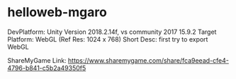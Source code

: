# helloweb-mgaro

DevPlatform: Unity Version 2018.2.14f, vs community 2017 15.9.2
Target Platform: WebGL (Ref Res: 1024 x 768) Short Desc: first try to export WebGL 

ShareMyGame Link: https://www.sharemygame.com/share/fca9eead-cfe4-4796-b841-c5b2a49350f5
